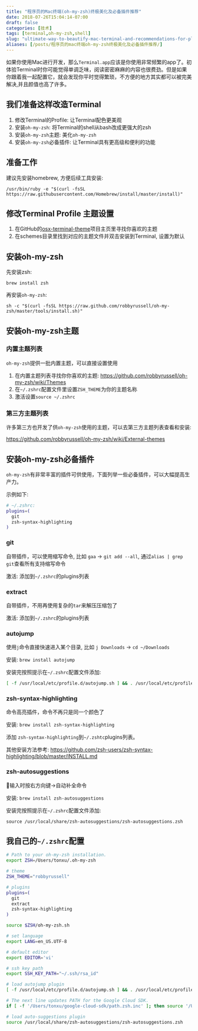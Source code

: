 ```yaml
---
title: "程序员的Mac终端(oh-my-zsh)终极美化及必备插件推荐"
date: 2018-07-26T15:04:14-07:00
draft: false
categories: [技术]
tags: [terminal,oh-my-zsh,shell]
slug: "ultimate-way-to-beautify-mac-terminal-and-recommendations-for-plugins"
aliases: [/posts/程序员的mac终端oh-my-zsh终极美化及必备插件推荐/]
---
```


如果你使用Mac进行开发，那么`Terminal.app`应该是你使用非常频繁的app了。初体验Terminal时你可能觉得单调乏味，阅读密密麻麻的内容也很费劲。但是如果你跟着我一起配置它，就会发现你平时觉得繁琐，不方便的地方其实都可以被完美解决,并且颜值也高了许多。

<!--more-->

## 我们准备这样改造Terminal

1. 修改Terminal的Profile: 让Terminal配色更美观
2. 安装`oh-my-zsh`: 将Terminal的shell从bash改成更强大的zsh
3. 安装`oh-my-zsh`主题: 美化`oh-my-zsh`
4. 安装`oh-my-zsh`必备插件: 让Terminal具有更高级和便利的功能

## 准备工作

建议先安装homebrew, 方便后续工具安装:

```shell
/usr/bin/ruby -e "$(curl -fsSL https://raw.githubusercontent.com/Homebrew/install/master/install)"
```

## 修改Terminal Profile 主题设置

1. 在GitHub的[osx-terminal-theme](https://github.com/lysyi3m/osx-terminal-themes)项目主页里寻找你喜欢的主题
2. 在schemes目录里找到对应的主题文件并双击安装到Terminal, 设置为默认



## 安装oh-my-zsh

先安装zsh:

```shell
brew install zsh
```

再安装`oh-my-zsh`:

```shell
sh -c "$(curl -fsSL https://raw.github.com/robbyrussell/oh-my-zsh/master/tools/install.sh)"
```

## 安装oh-my-zsh主题

### 内置主题列表

`oh-my-zsh`提供一批内置主题，可以直接设置使用

1. 在内置主题列表寻找你你喜欢的主题: https://github.com/robbyrussell/oh-my-zsh/wiki/Themes
2. 在`~/.zshrc`配置文件里设置`ZSH_THEME`为你的主题名称
3. 激活设置`source ~/.zshrc`

### 第三方主题列表

许多第三方也开发了供`oh-my-zsh`使用的主题，可以去第三方主题列表查看和安装:

https://github.com/robbyrussell/oh-my-zsh/wiki/External-themes

## 安装oh-my-zsh必备插件

`oh-my-zsh`有非常丰富的插件可供使用，下面列举一些必备插件，可以大幅提高生产力。

示例如下:

```sh
# ~/.zshrc:
plugins=(
  git
  zsh-syntax-highlighting
)
```

### git

自带插件，可以使用缩写命令, 比如 `gaa` -> `git add --all`, 通过`alias | grep git`查看所有支持缩写命令

激活: 添加到`~/.zshrc`的plugins列表

### extract

自带插件，不用再使用复杂的`tar`来解压压缩包了

激活: 添加到`~/.zshrc`的plugins列表

### autojump

使用`j`命令直接快速进入某个目录, 比如 `j Downloads` -> `cd ~/Downloads`

安装: `brew install autojump`

安装完按照提示在`~/.zshrc`配置文件添加:

```sh
[ -f /usr/local/etc/profile.d/autojump.sh ] && . /usr/local/etc/profile.d/autojump.sh
```

### zsh-syntax-highlighting

命令高亮插件，命令不再只是同一个颜色了

安装: `brew install zsh-syntax-highlighting`

添加 `zsh-syntax-highlighting`到`~/.zshtc`plugins列表。

其他安装方法参考: https://github.com/zsh-users/zsh-syntax-highlighting/blob/master/INSTALL.md

### zsh-autosuggestions

输入时按右方向键→自动补全命令

安装: `brew install zsh-autosuggestions`

安装完按照提示在`~/.zshrc`配置文件添加:

```shell
source /usr/local/share/zsh-autosuggestions/zsh-autosuggestions.zsh
```

## 我自己的`~/.zshrc`配置

```sh
# Path to your oh-my-zsh installation.
export ZSH=/Users/tonxu/.oh-my-zsh

# theme
ZSH_THEME="robbyrussell"

# plugins
plugins=(
  git
  extract
  zsh-syntax-highlighting
)

source $ZSH/oh-my-zsh.sh

# set language
export LANG=en_US.UTF-8

# default editor
export EDITOR='vi'

# ssh key path
export SSH_KEY_PATH="~/.ssh/rsa_id"

# load autojump plugin
[ -f /usr/local/etc/profile.d/autojump.sh ] && . /usr/local/etc/profile.d/autojump.sh

# The next line updates PATH for the Google Cloud SDK.
if [ -f '/Users/tonxu/google-cloud-sdk/path.zsh.inc' ]; then source '/Users/tonxu/google-cloud-sdk/path.zsh.inc'; fi

# load auto-suggestions plugin
source /usr/local/share/zsh-autosuggestions/zsh-autosuggestions.zsh
```